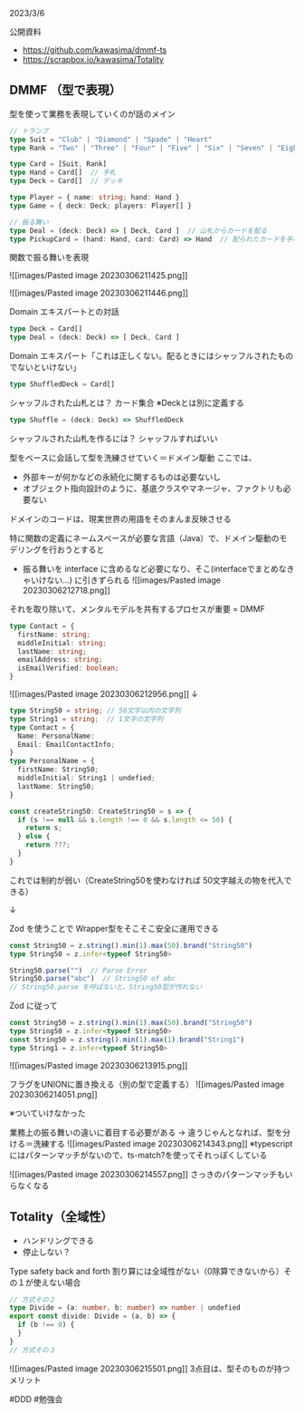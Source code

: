 
2023/3/6

公開資料
- https://github.com/kawasima/dmmf-ts
- https://scrapbox.io/kawasima/Totality

## DMMF （型で表現）

型を使って業務を表現していくのが話のメイン

```typescript
// トランプ
type Suit = "Club" | "Diamond" | "Spade" | "Heart"
type Rank = "Two" | "Three" | "Four" | "Five" | "Six" | "Seven" | "Eight" | "Nine" | "Ten" | "Jack" | "Queen" | "King" | "Ace"

type Card = [Suit, Rank]
type Hand = Card[]  // 手札
type Deck = Card[]  // デッキ

type Player = { name: string; hand: Hand }
type Game = { deck: Deck; players: Player[] }

// 振る舞い
type Deal = (deck: Deck) => [ Deck, Card ]  // 山札からカードを配る
type PickupCard = (hand: Hand, card: Card) => Hand  // 配られたカードを手札に加える

```

関数で振る舞いを表現

![[images/Pasted image 20230306211425.png]]

![[images/Pasted image 20230306211446.png]]

Domain エキスパートとの対話

```typescript
type Deck = Card[]
type Deal = (deck: Deck) => [ Deck, Card ]
```
Domain エキスパート「これは正しくない。配るときにはシャッフルされたものでないといけない」

```typescript
type ShuffledDeck = Card[]
```
シャッフルされた山札とは？  カード集合
※Deckとは別に定義する

```typescript
type Shuffle = (deck: Deck) => ShuffledDeck
```
シャッフルされた山札を作るには？ シャッフルすればいい

型をベースに会話して型を洗練させていく＝ドメイン駆動
ここでは、
- 外部キーが何かなどの永続化に関するものは必要ないし
- オブジェクト指向設計のように、基底クラスやマネージャ、ファクトリも必要ない

ドメインのコードは、現実世界の用語をそのまんま反映させる

特に関数の定義にネームスペースが必要な言語（Java）で、ドメイン駆動のモデリングを行おうとすると
- 振る舞いを interface に含めるなど必要になり、そこ(interfaceでまとめなきゃいけない…) に引きずられる
 ![[images/Pasted image 20230306212718.png]]

それを取り除いて、メンタルモデルを共有するプロセスが重要 = DMMF


```typescript
type Contact = {
  firstName: string;
  middleInitial: string;
  lastName: string;
  emailAddress: string;
  isEmailVerified: boolean;
}
```
![[images/Pasted image 20230306212956.png]]
↓

```typescript
type String50 = string; // 50文字以内の文字列
type String1 = string;  // 1文字の文字列
type Contact = {
  Name: PersonalName:
  Email: EmailContactInfo;
}
type PersonalName = {
  firstName: String50;
  middleInitial: String1 | undefied;
  lastName: String50;
}

const createString50: CreateString50 = s => {
  if (s !== null && s.length !== 0 && s.length <= 50) {
    return s;
  } else {
    return ???;
  }
}
```

これでは制約が弱い（CreateString50を使わなければ 50文字越えの物を代入できる）

↓

Zod を使うことで Wrapper型をそこそこ安全に運用できる
```typescript
const String50 = z.string().min(1).max(50).brand("String50")
type String50 = z.infer<typeof String50>

String50.parse("")  // Parse Error
String50.parse("abc")  // String50 of abc
// String50.parse を呼ばないと、String50型が作れない
```

Zod に従って
```typescript
const String50 = z.string().min(1).max(50).brand("String50")
type String50 = z.infer<typeof String50>
const String50 = z.string().min(1).max(1).brand("String1")
type String1 = z.infer<typeof String50>
```
![[images/Pasted image 20230306213915.png]]

フラグをUNIONに置き換える（別の型で定義する）
![[images/Pasted image 20230306214051.png]]

※ついていけなかった


業務上の振る舞いの違いに着目する必要がある
→ 違うじゃんとなれば、型を分ける＝洗練する
![[images/Pasted image 20230306214343.png]]
※typescriptにはパターンマッチがないので、ts-match?を使ってそれっぽくしている


![[images/Pasted image 20230306214557.png]]
さっきのパターンマッチもいらなくなる

## Totality（全域性）

- ハンドリングできる
- 停止しない？


Type safety back and forth
割り算には全域性がない（0除算できないから）その１が使えない場合

```typescript
// 方式その２
type Divide = (a: number, b: number) => number | undefied
export const divide: Divide = (a, b) => {
  if (b !== 0) {
  }
}
// 方式その３
```

![[images/Pasted image 20230306215501.png]]
3点目は、型そのものが持つメリット

#DDD 
#勉強会